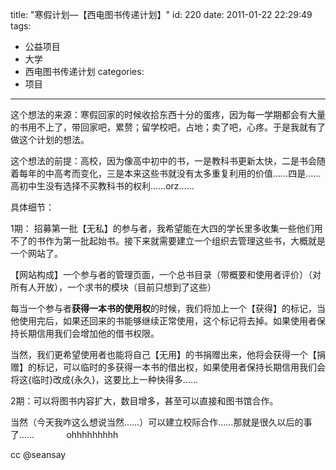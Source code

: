 title: "寒假计划—【西电图书传递计划】"
id: 220
date: 2011-01-22 22:29:49
tags: 
- 公益项目
- 大学
- 西电图书传递计划
categories: 
- 项目
---

这个想法的来源：寒假回家的时候收拾东西十分的蛋疼，因为每一学期都会有大量的书用不上了，带回家吧，累赘；留学校吧，占地；卖了吧，心疼。于是我就有了做这个计划的想法。<!--more-->

这个想法的前提：高校，因为像高中初中的书，一是教科书更新太快，二是书会随着每年的中高考而变化，三是本来这些书就没有太多重复利用的价值……四是……高初中生没有选择不买教科书的权利……orz……

具体细节：

1期： 招募第一批【无私】的参与者，我希望能在大四的学长里多收集一些他们用不了的书作为第一批起始书。接下来就需要建立一个组织去管理这些书，大概就是一个网站了。

【网站构成】一个参与者的管理页面，一个总书目录（带概要和使用者评价）（对所有人开放），一个求书的模块（目前只想到了这些）

每当一个参与者**获得一本书的使用权**的时候，我们将加上一个【获得】的标记，当他使用完后，如果还回来的书能够继续正常使用，这个标记将去掉。如果使用者保持长期信用我们会增加他的借书权限。

当然，我们更希望使用者也能将自己【无用】的书捐赠出来，他将会获得一个【捐赠】的标记，可以临时的多获得一本书的借出权，如果使用者保持长期信用我们会将这{临时}改成{永久}，这要比上一种快得多……

2期：可以将图书内容扩大，数目增多，甚至可以直接和图书馆合作。

当然（今天我咋这么想说当然……）可以建立校际合作……那就是很久以后的事了……             ohhhhhhhhh

cc @seansay